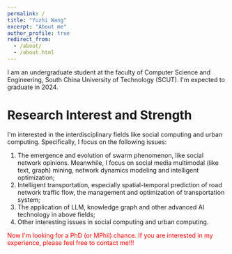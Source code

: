```yaml
---
permalink: /
title: "Yuzhi Wang"
excerpt: "About me"
author_profile: true
redirect_from: 
  - /about/
  - /about.html
---
```


I am an undergraduate student at the faculty of Computer Science and Engineering, South China University of Technology (SCUT). I'm expected to graduate in 2024.


Research Interest and Strength
======
I'm interested in the interdisciplinary fields like social computing and urban computing. Specifically, I focus on the following issues:
1. The emergence and evolution of swarm phenomenon, like social network opinions. Meanwhile, I focus on social media multimodal (like text, graph) mining, network dynamics modeling and intelligent optimization;
2. Intelligent transportation, especially spatial-temporal prediction of road network traffic flow, the management and optimization of transportation system;
3. The application of LLM, knowledge graph and other advanced AI technology in above fields;
4. Other interesting issues in social computing and urban computing.

<font color='red'> Now I'm looking for a PhD (or MPhil) chance. If you are interested in my experience, please feel free to contact me!!! </font>



